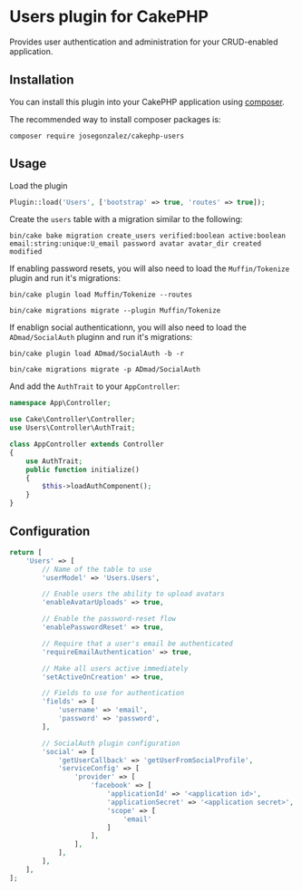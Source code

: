 # Users plugin for CakePHP

Provides user authentication and administration for your CRUD-enabled application.

## Installation

You can install this plugin into your CakePHP application using [composer](http://getcomposer.org).

The recommended way to install composer packages is:

```
composer require josegonzalez/cakephp-users
```

## Usage

Load the plugin

```php
Plugin::load('Users', ['bootstrap' => true, 'routes' => true]);
```

Create the `users` table with a migration similar to the following:

```shell
bin/cake bake migration create_users verified:boolean active:boolean email:string:unique:U_email password avatar avatar_dir created modified
```

If enabling password resets, you will also need to load the `Muffin/Tokenize` plugin and run it's migrations:

```shell
bin/cake plugin load Muffin/Tokenize --routes

bin/cake migrations migrate --plugin Muffin/Tokenize
```

If enablign social authenticationn, you will also need to load the `ADmad/SocialAuth` pluginn and run it's migrations:

```shell
bin/cake plugin load ADmad/SocialAuth -b -r

bin/cake migrations migrate -p ADmad/SocialAuth
```

And add the `AuthTrait` to your `AppController`:


```php
namespace App\Controller;

use Cake\Controller\Controller;
use Users\Controller\AuthTrait;

class AppController extends Controller
{
    use AuthTrait;
    public function initialize()
    {
        $this->loadAuthComponent();
    }
}
```

## Configuration

```php
return [
    'Users' => [
        // Name of the table to use
        'userModel' => 'Users.Users',

        // Enable users the ability to upload avatars
        'enableAvatarUploads' => true,

        // Enable the password-reset flow
        'enablePasswordReset' => true,

        // Require that a user's email be authenticated
        'requireEmailAuthentication' => true,

        // Make all users active immediately
        'setActiveOnCreation' => true,

        // Fields to use for authentication
        'fields' => [
            'username' => 'email',
            'password' => 'password',
        ],

        // SocialAuth plugin configuration
        'social' => [
            'getUserCallback' => 'getUserFromSocialProfile',
            'serviceConfig' => [
                'provider' => [
                    'facebook' => [
                        'applicationId' => '<application id>',
                        'applicationSecret' => '<application secret>',
                        'scope' => [
                            'email'
                        ]
                    ],
                ],
            ],
        ],
    ],
];
```
